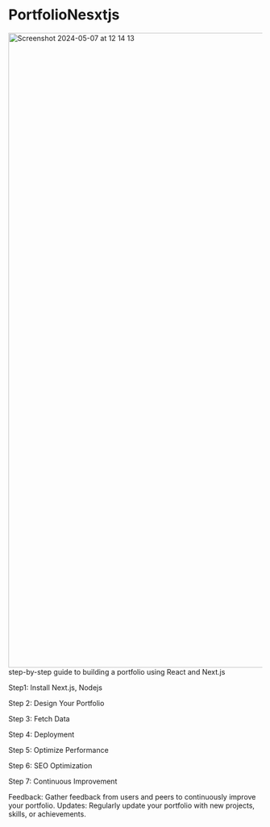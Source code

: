 # PortfolioNesxtjs
<img width="1260" alt="Screenshot 2024-05-07 at 12 14 13" src="https://github.com/chinnanj666/PortfolioNesxtjs/assets/114425702/da4ab8d8-f1ca-4207-8674-e61a7c627914">
step-by-step guide to building a portfolio using React and Next.js

Step1: Install Next.js, Nodejs

Step 2: Design Your Portfolio

Step 3: Fetch Data

Step 4: Deployment

Step 5: Optimize Performance

Step 6: SEO Optimization

Step 7: Continuous Improvement

Feedback: Gather feedback from users and peers to continuously improve your portfolio.
Updates: Regularly update your portfolio with new projects, skills, or achievements.
